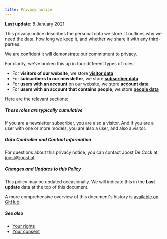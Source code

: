 ```yaml
---
title: Privacy notice
---
```


**Last update**: 8 January 2021

This privacy notice describes the personal data we store. It outlines why we need the data, how long we keep it, and whether we share it with any third-parties.

We are confident it will demonstrate our commitment to privacy.

For clarity, we've broken this up in four different types of roles:

- For **visitors of our website**, we store **[visitor data][v]**
- For **subscribers to our newsletter**, we store **[subscriber data][s]**
- For **users with an account** on our website, we store **[account data][a]**
- For **users with an account that contains people**, we store **[people data][p]**

Here are the relevant sections:

<ReadMore list />

<Tip>

##### These roles are typically cumulative

If you are a newsletter subscriber, you are also a visitor.
And if you are a user with one or more models, you are also a user, and also a visitor.

</Tip>

##### Data Controller and Contact information

For questions about this privacy notice, you can contact Joost De Cock at joost@joost.at.

##### Changes and Updates to this Policy

This policy may be updated occasionally. We will indicate this in the **Last update** data at the top of this document.

A more comprehensive overview of this document's history is [available on GitHub][1]

##### See also

- [Your rights][2]
- [Your consent][3]

[1]: https://github.com/freesewing/markdown/commits/develop/org/docs/various/privacy

[2]: /docs/various/right/

[3]: /account/actions/consent/

[v]: /docs/various/privacy/visitor/

[s]: /docs/various/privacy/subscriber/

[a]: /docs/various/privacy/account/

[p]: /docs/various/privacy/people/
